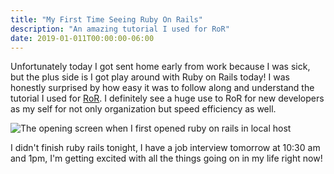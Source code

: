 ```yaml
---
title: "My First Time Seeing Ruby On Rails"
description: "An amazing tutorial I used for RoR"
date: 2019-01-011T00:00:00-06:00
---
```


Unfortunately today I got sent home early from work because I was sick, but the plus side is I got play around with Ruby on Rails today! I was honestly surprised by how easy it was to follow along and understand the tutorial I used for [RoR](https://guides.rubyonrails.org/getting_started.html). I definitely see a huge use to RoR for new developers as my self for not only organization but speed efficiency as well. 

![The opening screen when I first opened ruby on rails in local host](/images/ruby-on-rails.png)

I didn't finish ruby rails tonight, I have a job interview tomorrow at 10:30 am and 1pm, I'm getting excited with all the things going on in my life right now!
